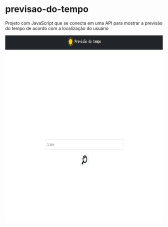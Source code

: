 # previsao-do-tempo
Projeto com JavaScript que se conecta em uma API para mostrar a previsão do tempo de acordo com a localização do usuário

</hr>

<img src="./gif-previsao.gif" width="800px" height="600px">